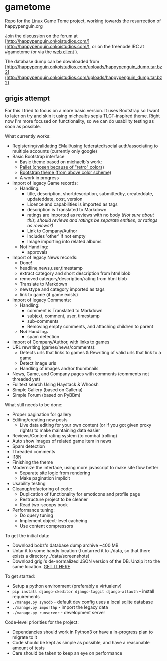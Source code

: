 gametome
========

Repo for the Linux Game Tome project, working towards the resurrection of happypenguin.org

Join the discussion on the forum at [http://happypenguin.onkoistudios.com/](http://happypenguin.onkoistudios.com/), or on the freenode IRC at #gametome (or via the [web client](http://webchat.freenode.net/?channels=gametome&uio=d4) ).

The database dump can be downloaded from [http://happypenguin.onkoistudios.com/uploads/happypenguin_dump.tar.bz2](http://happypenguin.onkoistudios.com/uploads/happypenguin_dump.tar.bz2)

grigis attempt
--------------

For this I tried to focus on a more basic version. It uses Bootstrap so I want to later on try and skin it using michealbs sepia TLGT-inspired theme. Right now I'm more focused on functionality, so we can do usability testing as soon as possible.

What currently works:

* Registering/validating EMail/using federated/social auth/associating to multiple accounts (currently only google)
* Basic Bootstrap interface
    * Basic theme based on michaelb's work:
    * [Pallet (chosen because of "retro" colors)](http://www.colourlovers.com/palette/53698/Its_a_Virtue)
    * [Bootstrap theme (from above color scheme)](http://www.stylebootstrap.info/index.php?style=VMxlFu6B86U54mbXKRjho)
    * A work in progress
* Import of legacy Game records:
    * Handling:
        * title, description, shortdescription, submittedby, createddate, updateddate, cost, version
        * Licence and capabilities is imported as tags
        * description is Translated to Markdown
        * ratings are imported as reviews with no body _(Not sure about this, should reviews and ratings be separate entities, or ratings as reviews?)_
        * Link to Company/Author
        * Includes 'other' if not empty
        * Image importing into related albums
    * Not Handling:
        * approvals
* Import of legacy News records:
    * Done!
    * headline,news,user,timestamp
    * extract category and short description from html blob
    * removed category/description/rating from html blob
    * Translate to Markdown
    * newstype and category imported as tags
    * link to game (if game exists)
* Import of legacy Comments:
    * Handling:  
        * comment is Translated to Markdown
        * subjext, comment, user, timestamp
        * sub-comments
        * Removing empty comments, and attaching children to parent
    * Not Handling:
        * spam detection
* Import of Company/Author, with links to games
* URL rewriting (games/news/comments):
    * Detects urls that links to games & Rewriting of valid urls that link to a game
	* Detect image urls
    * Handling of images and/or thumbnails
* News, Game, and Company pages with comments (comments not threaded yet)
* Fulltext search Using Haystack & Whoosh
* Simple Gallery (based on Galleria)
* Simple Forum (based on PyBBm)

What still needs to be done:

* Proper pagination for gallery
* Editing/creating new posts
    * Live data editing for your own content (or if you got given proxy rights) to make maintaining data easier
* Reviews/Content rating system (to combat trolling)
* Auto show images of related game item in news
* Spam detection
* Threaded comments
* I18N
* Finishing the theme
* Modernize the interface, using more javascript to make site flow better
    * Separate site logic from rendering
    * Make pagination implicit
* Usability testing
* Cleanup/refactoring of code:
    * Duplication of functionality for emoticons and profile page
    * Restructure project to be cleaner
    * Read two-scoops book
* Performance tuning:
    * Do query tuning
    * Implement object-level cacheing
    * Use content compressors


To get the initial data:

* Download bobz's database dump archive ~400 MB 
* Untar it to some handy location (I untarred it to ./data, so that there exists a directory ./data/screenshots)
* Download grigi's de-normalized JSON version of the DB. Unzip it to the same location. [GET IT HERE](http://happypenguin.onkoistudios.com/discussion/5/de-normalized-db#Item_2)

To get started:

* Setup a python environment (preferably a virtualenv)
* `pip install django-ckeditor django-taggit django-allauth` - install requirements
* `./manage.py syncdb` - default dev config uses a local sqlite database
* `./manage.py importhp` - import the legacy data
* `./manage.py runserver` - development server

Code-level priorities for the project:

* Dependancies should work in Python3 or have a in-progress plan to migrate to it
* Code should be kept as simple as possible, and have a reasonable amount of tests
* Care should be taken to keep an eye on performance

